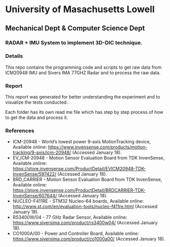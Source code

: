 # University of Masachusetts Lowell
## Mechanical Dept & Computer Science Dept
### RADAR + IMU System to implement 3D-DIC technique.

### Details

This repo contains the programming code and scripts to get raw data from ICM20948 IMU and Sivers IMA 77GHZ Radar and to process the raw data. 
### Report
This report was generated for better understanding the experiment and to visualize the tests conducted.

Each folder has its own read me file which has step by step process of how to get the data and process it.


### References

- ICM-20948 - World’s lowest power 9-axis MotionTracking device, Available online: https://www.invensense.com/products/motion-tracking/9-axis/icm-20948/ (Accessed January 18).
- EV_ICM-20948 - Motion Sensor Evaluation Board from TDK InvenSense, Available online: https://store.invensense.com/ProductDetail/EVICM20948-TDK-InvenSense/597422/ (Accessed January 18).
- BRD_CARRIER - Motion Sensor Evaluation Board from TDK InvenSense, Available online: https://store.invensense.com/ProductDetail/BRDCARRIER-TDK-InvenSense/607644/ (Accessed January 18).
- NUCLEO-F411RE - STM32 Nucleo-64 boards, Available online: http://www.st.com/en/evaluation-tools/nucleo-f411re.html (Accessed January 18).
- RS3400W/04 - 77 GHz Radar Sensor, Available online: https://www.siversima.com/product/rs3400w04/ (Accessed January 18).
- CO1000A/00 - Power and Controller Board, Available online: https://www.siversima.com/product/co1000a00/ (Accessed January 18).
